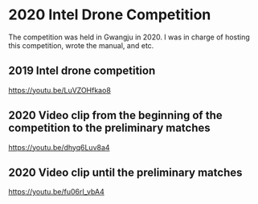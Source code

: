 # 2020 Intel Drone Competition
The competition was held in Gwangju in 2020. I was in charge of hosting this competition, wrote the manual, and etc.

## 2019 Intel drone competition
https://youtu.be/LuVZOHfkao8

## 2020 Video clip from the beginning of the competition to the preliminary matches
https://youtu.be/dhyq6Luv8a4

## 2020 Video clip until the preliminary matches
https://youtu.be/fu06rI_vbA4
